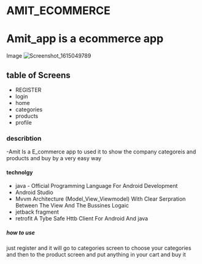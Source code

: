 # AMIT_ECOMMERCE
# Amit_app is a ecommerce app 
 Image ![Screenshot_1615049789](https://user-images.githubusercontent.com/75227135/110214749-532c1180-7ea6-11eb-903b-c31b223bfc98.png)
## table of Screens
-  REGISTER
-    login
-    home
-   categories
-   products
-   profile
###  describtion
-Amit Is a E_commerce app to used it to show the company categoreis and products and buy 
by a very easy way
#### technolgy
- java - Official Programming Language For Android Development
- Android Studio
- Mvvm Architecture (Model_View_Viewmodel) With Clear Serpration Between The View And The Bussines Logaic
- jetback fragment
- retrofit A Tybe Safe Httb Client For Android And java

##### how to use
just register and it will go to categories screen to choose your categories and then to the product screen 
and put anything in your cart and buy it
